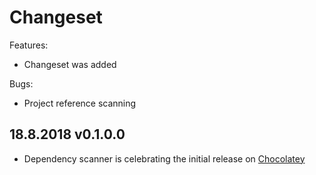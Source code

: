# Changeset

Features:

- Changeset was added

Bugs:

- Project reference scanning 

## 18.8.2018 v0.1.0.0

- Dependency scanner is celebrating the initial release on [Chocolatey](https://chocolatey.org/packages/dependency-scanner)